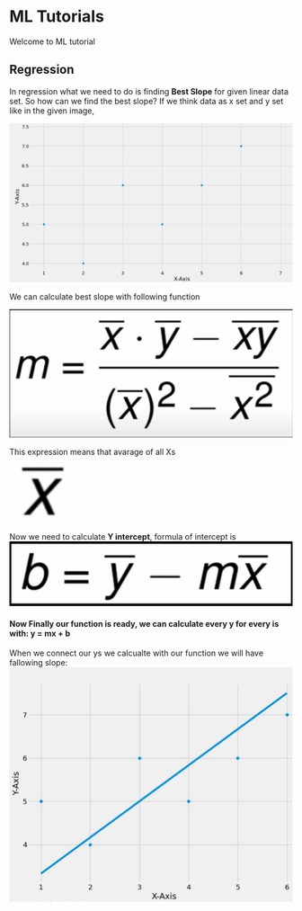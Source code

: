 # ML Tutorials
Welcome to ML tutorial

## Regression
  In regression what we need to do is finding **Best Slope** for given linear data set. So how can we find the best slope?
  If we think data as x set and y set like in the given image,
  
  ![example data set](https://github.com/EnsarErayAkkaya/MLTutorial/blob/master/Regression/Images/RegressionExampleDataSet.jpg)
  
  We can calculate best slope with following function
  
  ![BestSlope](https://github.com/EnsarErayAkkaya/MLTutorial/blob/master/Regression/Images/RegressionMSlope.jpg)
  
  This expression means that avarage of all Xs  
  ![Mean X]( https://github.com/EnsarErayAkkaya/MLTutorial/blob/master/Regression/Images/mean(X).jpg)
 
  Now we need to calculate **Y intercept**, formula of intercept is 
  ![Mean X](https://github.com/EnsarErayAkkaya/MLTutorial/blob/master/Regression/Images/RegressionYIntercept.jpg)
  
  #### Now Finally our function is ready, we can calculate every y for every is with: **y = mx + b** 
  
  When we connect our ys we calcualte with our function we will have fallowing slope:
  ![Mean X](https://github.com/EnsarErayAkkaya/MLTutorial/blob/master/Regression/Images/RegressionSlopeX.jpg)
  
  
